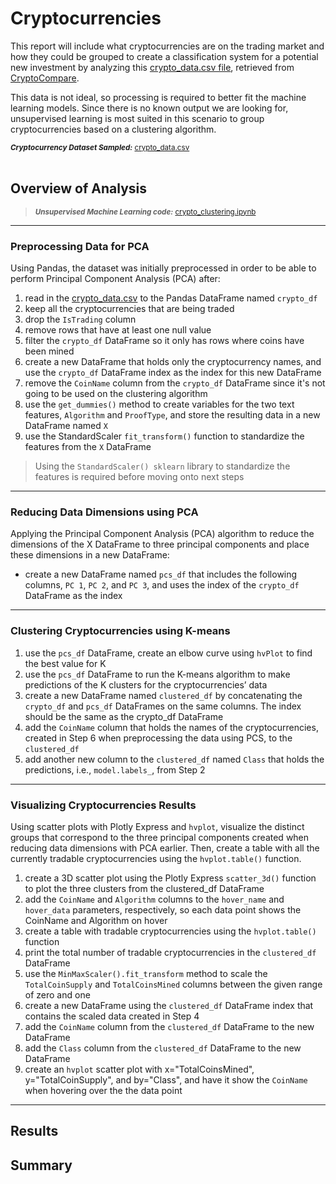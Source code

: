 # Cryptocurrencies
This report will include what cryptocurrencies are on the trading market and how they could be grouped to create a classification system for a potential new investment by analyzing this [crypto_data.csv file](https://github.com/vzhang90/Cryptocurrencies/blob/main/crypto_data.csv), retrieved from [CryptoCompare](https://min-api.cryptocompare.com/data/all/coinlist).

This data is not ideal, so processing is required to better fit the machine learning models. Since there is no known output we are looking for, unsupervised learning is most suited in this scenario to group cryptocurrencies based on a clustering algorithm. 


<sub><b><em>Cryptocurrency Dataset Sampled:</b></em> [crypto_data.csv](https://github.com/vzhang90/Cryptocurrencies/blob/main/crypto_data.csv)</sub>  
<br>


## Overview of Analysis
> <sub><b><em>Unsupervised Machine Learning code:</b></em> [crypto_clustering.ipynb](https://github.com/vzhang90/Cryptocurrencies/blob/main/crypto_clustering.ipynb)</sub>

---
### **Preprocessing Data for PCA**     
Using Pandas, the dataset was initially preprocessed in order to be able to perform Principal Component Analysis (PCA) after:
1. read in the [crypto_data.csv](https://github.com/vzhang90/Cryptocurrencies/blob/main/crypto_data.csv) to the Pandas DataFrame named `crypto_df`     
2. keep all the cryptocurrencies that are being traded    
3. drop the `IsTrading` column    
4. remove rows that have at least one null value     
5. filter the `crypto_df` DataFrame so it only has rows where coins have been mined   
6. create a new DataFrame that holds only the cryptocurrency names, and use the `crypto_df` DataFrame index as the index for this new DataFrame    
7. remove the `CoinName` column from the `crypto_df` DataFrame since it's not going to be used on the clustering algorithm
8. use the `get_dummies()` method to create variables for the two text features, `Algorithm` and `ProofType`, and store the resulting data in a new DataFrame named `X`     
9. use the StandardScaler `fit_transform()` function to standardize the features from the `X` DataFrame

> Using the `StandardScaler() sklearn` library to standardize the features is required before moving onto next steps 
---
### **Reducing Data Dimensions using PCA**

Applying the Principal Component Analysis (PCA) algorithm to reduce the dimensions of the X DataFrame to three principal components and place these dimensions in a new DataFrame:
- create a new DataFrame named `pcs_df` that includes the following columns, `PC 1`, `PC 2`, and `PC 3`, and uses the index of the `crypto_df` DataFrame as the index
---
### **Clustering Cryptocurrencies using K-means**

1. use the `pcs_df` DataFrame, create an elbow curve using `hvPlot` to find the best value for K
2. use the `pcs_df` DataFrame to run the K-means algorithm to make predictions of the K clusters for the cryptocurrencies’ data
3. create a new DataFrame named `clustered_df` by concatenating the `crypto_df` and `pcs_df` DataFrames on the same columns. The index should be the same as the crypto_df DataFrame    
4. add the `CoinName` column that holds the names of the cryptocurrencies, created in Step 6 when preprocessing the data using PCS, to the `clustered_df`   
5. add another new column to the `clustered_df` named `Class` that holds the predictions, i.e., `model.labels_`, from Step 2
---
### **Visualizing Cryptocurrencies Results**
Using scatter plots with Plotly Express and `hvplot`, visualize the distinct groups that correspond to the three principal components created when reducing data dimensions with PCA earlier. Then, create a table with all the currently tradable cryptocurrencies using the `hvplot.table()` function.
1. create a 3D scatter plot using the Plotly Express `scatter_3d()` function to plot the three clusters from the clustered_df DataFrame    
2. add the `CoinName` and `Algorithm` columns to the `hover_name` and `hover_data` parameters, respectively, so each data point shows the CoinName and Algorithm on hover    
3. create a table with tradable cryptocurrencies using the `hvplot.table()` function     
4. print the total number of tradable cryptocurrencies in the `clustered_df` DataFrame    
5. use the `MinMaxScaler().fit_transform` method to scale the `TotalCoinSupply` and `TotalCoinsMined` columns between the given range of zero and one     
6. create a new DataFrame using the `clustered_df` DataFrame index that contains the scaled data created in Step 4    
7. add the `CoinName` column from the `clustered_df` DataFrame to the new DataFrame     
8. add the `Class` column from the `clustered_df` DataFrame to the new DataFrame    
10. create an `hvplot` scatter plot with x="TotalCoinsMined", y="TotalCoinSupply", and by="Class", and have it show the `CoinName` when hovering over the the data point
---
## Results

## Summary